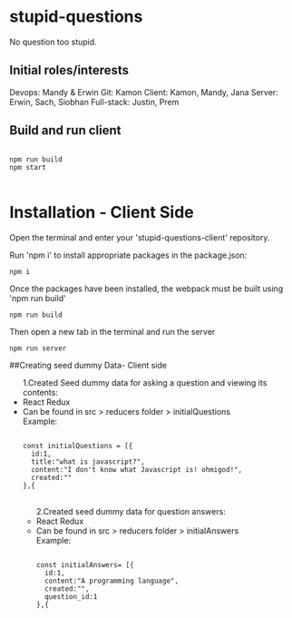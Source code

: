 # stupid-questions
No question too stupid.

## Initial roles/interests

Devops: Mandy & Erwin
Git: Kamon
Client: Kamon, Mandy, Jana
Server: Erwin, Sach, Siobhan
Full-stack: Justin, Prem
<enter>

## Build and run client

<pre>
<code>
npm run build
npm start
</code>
</pre>


# Installation - Client Side

Open the terminal and enter your 'stupid-questions-client' repository.

Run 'npm i' to install appropriate packages in the package.json:

```
npm i
```

Once the packages have been installed, the webpack must be built using 'npm run build'

```
npm run build
```

Then open a new tab in the terminal and run the server

```
npm run server
```
##Creating seed dummy Data- Client side
<ul>
1.Created Seed dummy data for asking a question and viewing its contents:
<li>React Redux</li>
<li>Can be found in src > reducers folder > initialQuestions </li>
Example: 
<pre>
<code>
const initialQuestions = [{
  id:1,
  title:"what is javascript?",
  content:"I don't know what Javascript is! ohmigod!",
  created:""
},{
</code>
</pre>
<ul>
2.Created seed dummy data for question answers: 
<li>React Redux </li>
<li>Can be found in src > reducers folder > initialAnswers </li>
Example:
<pre>
<code>
const initialAnswers= [{
  id:1,
  content:"A programming language",
  created:"",
  question_id:1
},{
</code>
</pre>

<enter>
